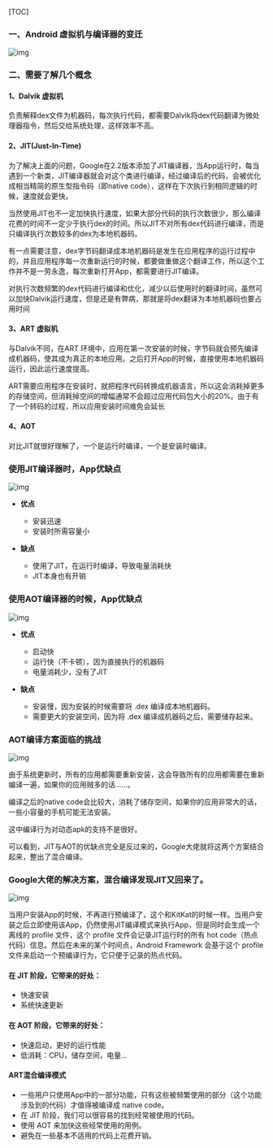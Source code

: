 [TOC]

### 一、Android 虚拟机与编译器的变迁

![img](http://r.photo.store.qq.com/psb?/V14L47VC0w3vOf/i*H0bKaj*HZY3vB4m2*DTYfXx3cOBXzi94WcEm4xpFA!/r/dFMBAAAAAAAA)

### 二、需要了解几个概念

#### 1、Dalvik 虚拟机

负责解释dex文件为机器码，每次执行代码，都需要Dalvik将dex代码翻译为微处理器指令，然后交给系统处理，这样效率不高。

#### 2、JIT(Just-In-Time)

为了解决上面的问题，Google在2.2版本添加了JIT编译器，当App运行时，每当遇到一个新类，JIT编译器就会对这个类进行编译，经过编译后的代码，会被优化成相当精简的原生型指令码（即native code），这样在下次执行到相同逻辑的时候，速度就会更快。

当然使用JIT也不一定加快执行速度，如果大部分代码的执行次数很少，那么编译花费的时间不一定少于执行dex的时间。所以JIT不对所有dex代码进行编译，而是只编译执行次数较多的dex为本地机器码。

有一点需要注意，dex字节码翻译成本地机器码是发生在应用程序的运行过程中的，并且应用程序每一次重新运行的时候，都要做重做这个翻译工作，所以这个工作并不是一劳永逸，每次重新打开App，都需要进行JIT编译。

对执行次数频繁的dex代码进行编译和优化，减少以后使用时的翻译时间，虽然可以加快Dalvik运行速度，但是还是有弊病，那就是将dex翻译为本地机器码也要占用时间

#### 3、ART 虚拟机

与Dalvik不同，在ART 环境中，应用在第一次安装的时候，字节码就会预先编译成机器码，使其成为真正的本地应用。之后打开App的时候，直接使用本地机器码运行，因此运行速度提高。

ART需要应用程序在安装时，就把程序代码转换成机器语言，所以这会消耗掉更多的存储空间，但消耗掉空间的增幅通常不会超过应用代码包大小的20%。由于有了一个转码的过程，所以应用安装时间难免会延长

#### 4、AOT

对比JIT就很好理解了，一个是运行时编译，一个是安装时编译。

### 使用JIT编译器时，App优缺点

![img](http://r.photo.store.qq.com/psb?/V14L47VC0w3vOf/IKJRgm8CCN60wOGc4YfNK83ig3RKJy3kM9vp.LlT9gA!/r/dLkAAAAAAAAA)

- **优点**
  - 安装迅速
  - 安装时所需容量小

- **缺点**
  - 使用了JIT，在运行时编译，导致电量消耗快
  - JIT本身也有开销

### 使用AOT编译器的时候，App优缺点

![img](http://r.photo.store.qq.com/psb?/V14L47VC0w3vOf/hAI6e*c5fqWkJQhSIBBVYMmcA3wAwTyKimyCvwva46Q!/r/dLgAAAAAAAAA)

- **优点**
  - 启动快
  - 运行快（不卡顿），因为直接执行的机器码
  - 电量消耗少，没有了JIT

- **缺点**
  - 安装慢，因为安装的时候需要将 .dex 编译成本地机器码。
  - 需要更大的安装空间，因为将 .dex 编译成机器码之后，需要储存起来。

### AOT编译方案面临的挑战

![img](http://r.photo.store.qq.com/psb?/V14L47VC0w3vOf/vbwt0BnnBsUd6aFYS2a.97XV5O8aPBGSaf1WUi0ZmZo!/r/dFMBAAAAAAAA)

由于系统更新时，所有的应用都需要重新安装，这会导致所有的应用都需要在重新编译一遍，如果你的应用贼多的话……。

编译之后的native code会比较大，消耗了储存空间，如果你的应用非常大的话，一些小容量的手机可能无法安装。

这中编译行为对动态apk的支持不是很好。

可以看到，JIT与AOT的优缺点完全是反过来的，Google大佬就将这两个方案结合起来，整出了混合编译。

### Google大佬的解决方案，混合编译发现JIT又回来了。

![img](http://r.photo.store.qq.com/psb?/V14L47VC0w3vOf/UJucRHOY84gDxBTNwebGg3oKUDDkqTCEQPFEYKqxL9I!/r/dFIBAAAAAAAA)

当用户安装App的时候，不再进行预编译了，这个和KitKat的时候一样。当用户安装之后立即使用该App，仍然使用JIT编译模式来执行App，但是同时会生成一个离线的 profile 文件，这个 profile 文件会记录JIT运行时的所有 hot code（热点代码）信息。然后在未来的某个时间点，Android Framework 会基于这个 profile 文件来启动一个预编译行为，它只便于记录的热点代码。

#### 在 JIT 阶段，它带来的好处：

- 快速安装
- 系统快速更新

#### 在 AOT 阶段，它带来的好处：

- 快速启动，更好的运行性能
- 低消耗：CPU，储存空间，电量…

#### ART混合编译模式

- 一些用户只使用App中的一部分功能，只有这些被频繁使用的部分（这个功能涉及到的代码）才值得被编译成 native code。
- 在 JIT 阶段，我们可以很容易的找到经常被使用的代码。
- 使用 AOT 来加快这些经常使用的用例。
- 避免在一些基本不适用的代码上花费开销。
